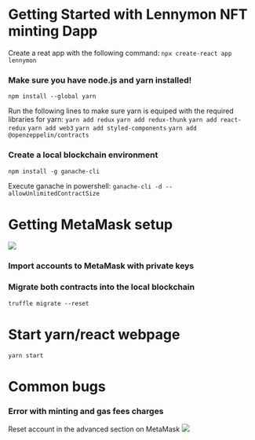# Getting Started with Lennymon NFT minting Dapp

Create a reat app with the following command:
```npx create-react app lennymon```

### Make sure you have node.js and yarn installed!

```npm install --global yarn```

Run the following lines to make sure yarn is equiped with the required libraries for yarn:
```yarn add redux```
```yarn add redux-thunk```
```yarn add react-redux```
```yarn add web3```
```yarn add styled-components```
```yarn add @openzeppelin/contracts```

### Create a local blockchain environment

```npm install -g ganache-cli```

Execute ganache in powershell:
```ganache-cli -d --allowUnlimitedContractSize```

# Getting MetaMask setup

![](https://github.com/AimenHallou/LennymonNFT/blob/master/public/metamask_network.png)

### Import accounts to MetaMask with private keys

### Migrate both contracts into the local blockchain

```truffle migrate --reset```

# Start yarn/react webpage 

```yarn start```



# Common bugs

### Error with minting and gas fees charges

Reset account in the advanced section on MetaMask
![](https://github.com/AimenHallou/LennymonNFT/blob/master/public/resetAccount.png)
